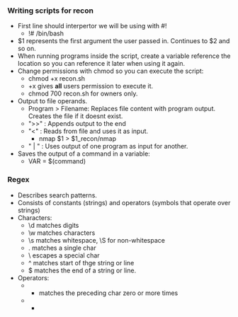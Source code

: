 ### Writing scripts for recon

* First line should interpertor we will be using with #!
    * !# /bin/bash
* $1 represents the first argument the user passed in. Continues to $2 and so on.
* When running programs inside the script, create a variable reference the location so you can reference it later when using it again.
* Change permissions with chmod so you can execute the script:
    * chmod +x recon.sh
    * +x gives **all** users permission to execute it.
    * chmod 700 recon.sh for owners only.
* Output to file operands.
    * Program > Filename: Replaces file content with program output. Creates the file if it doesnt exist.
    * ">>" : Appends output to the end
    * "<" : Reads from file and uses it as input.
        * nmap $1 > $1_recon/nmap
    * " | " : Uses output of one program as input for another.
* Saves the output of a command in a variable:
   * VAR = $(command)

### Regex

* Describes search patterns.
* Consists of constants (strings) and operators (symbols that operate over strings)
* Characters:
    * \d matches digits
    * \w matches characters
    * \s matches whitespace, \S for non-whitespace
    * . matches a single char
    * \ escapes a special char
    * ^ matches start of thge string or line
    * $ matches the end of a string or line.
* Operators:
    * * matches the preceding char zero or more times
    * +
